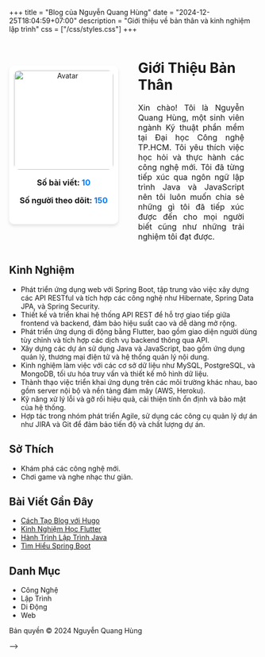  +++
title = "Blog của Nguyễn Quang Hùng"
date = "2024-12-25T18:04:59+07:00"
description = "Giới thiệu về bản thân và kinh nghiệm lập trình"
css = ["/css/styles.css"]
+++

<div style="display: flex; align-items: center; gap: 20px;">
  <!-- Khối Avatar -->
  <div style="position: relative; display: inline-block; width: 1200px;height: 300px; text-align: center; padding: 10px; background-color: #ffffff; border-radius: 10px; box-shadow: 0 4px 6px rgba(0, 0, 0, 0.1);">
  <!-- Ảnh Avatar -->
  <img src="img/avatar1.png" alt="Avatar" style="width: 200px; height: 200px; border-radius: 10px;">
  <!-- Thông tin bài viết và lượt theo dõi -->
  <div style="margin-top: 10px; font-size: 16px; font-weight: bold;">
    <p>Số bài viết: <span style="color: #007bff;">10</span></p>
    <p>Số người theo dõit: <span style="color: #007bff;">150</span></p>
  </div>
</div>


  <!-- Khối Giới Thiệu -->
  <div style="padding-left: 20px;">
    <h1>Giới Thiệu Bản Thân</h1>
    <p style="padding-right: 30px; text-align: justify; font-size: 16px;">
      Xin chào! Tôi là Nguyễn Quang Hùng, một sinh viên ngành Kỹ thuật phần mềm tại Đại học Công nghệ TP.HCM.
      Tôi yêu thích việc học hỏi và thực hành các công nghệ mới. Tôi đã từng tiếp xúc qua ngôn ngữ lập trình 
      Java và JavaScript nên tôi luôn muốn chia sẻ những gì tôi đã tiếp xúc được đến cho mọi người biết 
      cũng như những trải nghiệm tôi đạt được.
    </p>
  </div>
</div>


## Kinh Nghiệm
<ul> <li>Phát triển ứng dụng web với Spring Boot, tập trung vào việc xây dựng các API RESTful và tích hợp các công nghệ như Hibernate, Spring Data JPA, và Spring Security.</li> <li>Thiết kế và triển khai hệ thống API REST để hỗ trợ giao tiếp giữa frontend và backend, đảm bảo hiệu suất cao và dễ dàng mở rộng.</li> <li>Phát triển ứng dụng di động bằng Flutter, bao gồm giao diện người dùng tùy chỉnh và tích hợp các dịch vụ backend thông qua API.</li> <li>Xây dựng các dự án sử dụng Java và JavaScript, bao gồm ứng dụng quản lý, thương mại điện tử và hệ thống quản lý nội dung.</li> <li>Kinh nghiệm làm việc với các cơ sở dữ liệu như MySQL, PostgreSQL, và MongoDB, tối ưu hóa truy vấn và thiết kế mô hình dữ liệu.</li> <li>Thành thạo việc triển khai ứng dụng trên các môi trường khác nhau, bao gồm server nội bộ và nền tảng đám mây (AWS, Heroku).</li> <li>Kỹ năng xử lý lỗi và gỡ rối hiệu quả, cải thiện tính ổn định và bảo mật của hệ thống.</li> <li>Hợp tác trong nhóm phát triển Agile, sử dụng các công cụ quản lý dự án như JIRA và Git để đảm bảo tiến độ và chất lượng dự án.</li> </ul>

## Sở Thích

<ul>
  <li>Khám phá các công nghệ mới.</li>
  <li>Chơi game và nghe nhạc thư giãn.</li>
</ul>

## Bài Viết Gần Đây

<ul>
  <li><a href="/blog/Huong-dan-Java/">Cách Tạo Blog với Hugo</a></li>
  <li><a href="/blog/huong-dan-javascript/">Kinh Nghiệm Học Flutter</a></li>
  <li><a href="/posts/hanh-trinh-java/">Hành Trình Lập Trình Java</a></li>
  <li><a href="/posts/tim-hieu-spring-boot/">Tìm Hiểu Spring Boot</a></li>
</ul>

## Danh Mục

<ul>
  <li>Công Nghệ</li>
  <li>Lập Trình</li>
  <li>Di Động</li>
  <li>Web</li>
</ul>

<footer>
  <p>Bản quyền &copy; 2024 Nguyễn Quang Hùng</p>
</footer> -->
